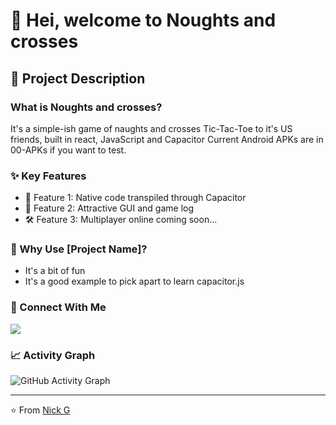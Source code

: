 # 👋 Hei, welcome to Noughts and crosses

## 📝 Project Description

### What is Noughts and crosses?
It's a simple-ish game of naughts and crosses Tic-Tac-Toe to it's US friends, built in react, JavaScript and Capacitor
Current Android APKs are in 00-APKs if you want to test.

### ✨ Key Features
- 🎯 Feature 1: Native code transpiled through Capacitor
- 🔄 Feature 2: Attractive GUI and game log
- 🛠️ Feature 3: Multiplayer online coming soon...

### 🎯 Why Use [Project Name]?
- It's a bit of fun
- It's a good example to pick apart to learn capacitor.js

### 🤝 Connect With Me
<p align="left">
<a href="https://www.linkedin.com/in/nick-griffiths-7b139198/">
  <img src="https://img.shields.io/badge/LinkedIn-0077B5?style=for-the-badge&logo=linkedin&logoColor=white"/>
</a>

</p>

### 📈 Activity Graph
![GitHub Activity Graph](https://github-readme-activity-graph.vercel.app/graph?username=legriffalo&theme=github)

---
⭐️ From [Nick G](https://github.com/legriffalo)
